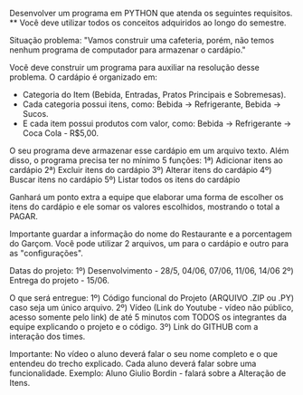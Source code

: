 Desenvolver um programa em PYTHON que atenda os seguintes requisitos.
** Você deve utilizar todos os conceitos adquiridos ao longo do semestre.

Situação problema:
"Vamos construir uma cafeteria, porém, não temos nenhum programa de computador para armazenar o cardápio."

Você deve construir um programa para auxiliar na resolução desse problema.
O cardápio é organizado em:

- Categoria do Item (Bebida, Entradas, Pratos Principais e Sobremesas).
- Cada categoria possui itens, como: Bebida -> Refrigerante, Bebida -> Sucos.
- E cada item possui produtos com valor, como: Bebida -> Refrigerante -> Coca Cola - R$5,00.

O seu programa deve armazenar esse cardápio em um arquivo texto.
Além disso, o programa precisa ter no mínimo 5 funções:
1ª) Adicionar itens ao cardápio
2ª) Excluir itens do cardápio
3º) Alterar itens do cardápio
4º) Buscar itens no cardápio
5º) Listar todos os itens do cardápio

Ganhará um ponto extra a equipe que elaborar uma forma de escolher os itens do cardápio e ele somar os valores escolhidos, mostrando o total a PAGAR.

Importante guardar a informação do nome do Restaurante e a porcentagem do Garçom.
Você pode utilizar 2 arquivos, um para o cardápio e outro para as "configurações".

Datas do projeto:
1º) Desenvolvimento - 28/5, 04/06, 07/06, 11/06, 14/06
2º) Entrega do projeto - 15/06.

O que será entregue:
1º) Código funcional do Projeto (ARQUIVO .ZIP ou .PY) caso seja um único arquivo.
2º) Vídeo (Link do Youtube - vídeo não público, acesso somente pelo link) de até 5 minutos com TODOS os integrantes da equipe explicando o projeto e o código.
3º) Link do GITHUB com a interação dos times.

Importante:
No vídeo o aluno deverá falar o seu nome completo e o que entendeu do trecho explicado.
Cada aluno deverá falar sobre uma funcionalidade.
Exemplo: Aluno Giulio Bordin - falará sobre a Alteração de Itens.
